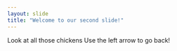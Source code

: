 ```yaml
---
layout: slide
title: "Welcome to our second slide!"
---
```

Look at all those chickens
Use the left arrow to go back!
